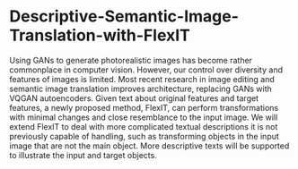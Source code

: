 # Descriptive-Semantic-Image-Translation-with-FlexIT

Using GANs to generate photorealistic images has become rather commonplace in computer vision. However, our control over diversity and features 
of images is limited. Most recent research in image editing and semantic image translation improves architecture, replacing GANs with VQGAN autoencoders. 
Given text about original features and target features, a newly proposed method, FlexIT, can perform transformations with minimal changes 
and close resemblance to the input image. We will extend FlexIT to deal with more complicated textual descriptions it is not previously 
capable of handling, such as transforming objects in the input image that are not the main object. More descriptive texts will be supported 
to illustrate the input and target objects.

